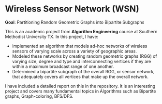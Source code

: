 # Wireless Sensor Network (WSN)
**Goal**: Partitioning Random Geometric Graphs into Bipartite Subgraphs

This is an academic project from **Algorithm Engineering** course at Southern Methodist University TX.
In this project, I have:
- Implemented an algorithm that models ad-hoc networks of wireless sensors of varying scale across a variety of geographic areas.
- Modeled these networks by creating random geometric graphs (RGG) of varying size, degree and type and interconnecting vertices if they are within a maximum broadcast range of one another.
- Determined a bipartite subgraph of the overall RGG, or sensor network, that adequately covers all vertices that make up the overall network.

I have included a detailed report on this in the repository. It is an interesting project and covers many fundamental topics in Algorithms such as Bipartite graphs, Graph-coloring, BFS/DFS.
